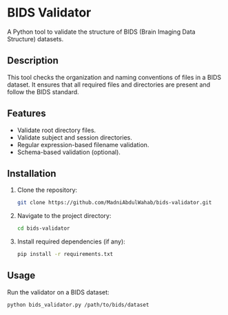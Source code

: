 # BIDS Validator

A Python tool to validate the structure of BIDS (Brain Imaging Data Structure) datasets.

## Description

This tool checks the organization and naming conventions of files in a BIDS dataset. It ensures that all required files and directories are present and follow the BIDS standard.

## Features

- Validate root directory files.
- Validate subject and session directories.
- Regular expression-based filename validation.
- Schema-based validation (optional).

## Installation

1. Clone the repository:
    ```sh
    git clone https://github.com/MadniAbdulWahab/bids-validator.git
    ```
2. Navigate to the project directory:
    ```sh
    cd bids-validator
    ```
3. Install required dependencies (if any):
    ```sh
    pip install -r requirements.txt
    ```

## Usage

Run the validator on a BIDS dataset:

```sh
python bids_validator.py /path/to/bids/dataset
